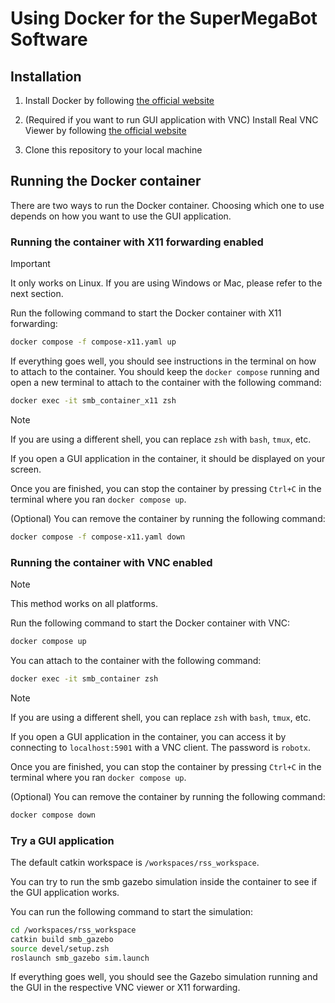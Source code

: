 # Using Docker for the SuperMegaBot Software

## Installation
1. Install Docker by following [the official website](https://docs.docker.com/get-docker/)

2. (Required if you want to run GUI application with VNC) Install Real VNC Viewer by following [the official website](https://www.realvnc.com/en/connect/download/viewer)

3. Clone this repository to your local machine

## Running the Docker container

There are two ways to run the Docker container. Choosing which one to use depends on how you want to use the GUI application.

### Running the container with X11 forwarding enabled

> [!IMPORTANT]  
> It only works on Linux. If you are using Windows or Mac, please refer to the next section.

Run the following command to start the Docker container with X11 forwarding:

```bash
docker compose -f compose-x11.yaml up
```

If everything goes well, you should see instructions in the terminal on how to attach to the container. You should keep the `docker compose` running and open a new terminal to attach to the container with the following command:

```bash
docker exec -it smb_container_x11 zsh 
```

> [!NOTE]
> If you are using a different shell, you can replace `zsh` with `bash`, `tmux`, etc.

If you open a GUI application in the container, it should be displayed on your screen.

Once you are finished, you can stop the container by pressing `Ctrl+C` in the terminal where you ran `docker compose up`.

(Optional) You can remove the container by running the following command:

```bash
docker compose -f compose-x11.yaml down
```

### Running the container with VNC enabled
> [!NOTE]  
> This method works on all platforms.

Run the following command to start the Docker container with VNC:

```bash
docker compose up
```

You can attach to the container with the following command:

```bash
docker exec -it smb_container zsh
```

> [!NOTE]
> If you are using a different shell, you can replace `zsh` with `bash`, `tmux`, etc.

If you open a GUI application in the container, you can access it by connecting to `localhost:5901` with a VNC client. The password is `robotx`.

Once you are finished, you can stop the container by pressing `Ctrl+C` in the terminal where you ran `docker compose up`.

(Optional) You can remove the container by running the following command:

```bash
docker compose down
```

### Try a GUI application

The default catkin workspace is `/workspaces/rss_workspace`. 

You can try to run the smb gazebo simulation inside the container to see if the GUI application works. 

You can run the following command to start the simulation:

```bash
cd /workspaces/rss_workspace
catkin build smb_gazebo
source devel/setup.zsh
roslaunch smb_gazebo sim.launch
```

If everything goes well, you should see the Gazebo simulation running and the GUI in the respective VNC viewer or X11 forwarding.

